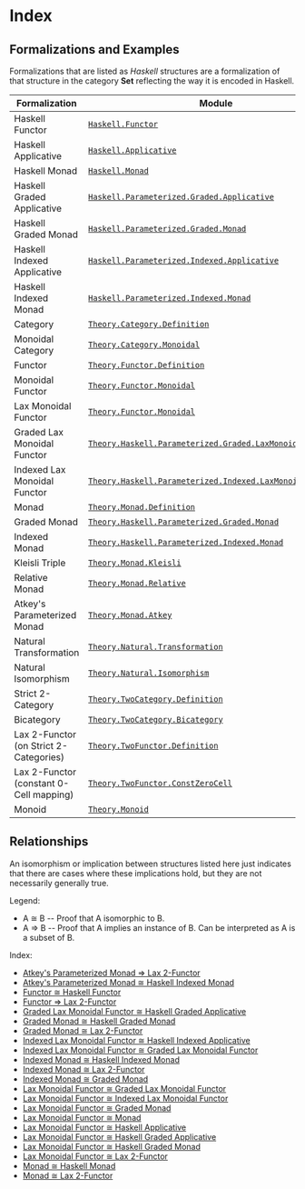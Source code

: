 
# Index

## Formalizations and Examples

Formalizations that are listed as _Haskell_ structures are a formalization of that 
structure in the category **Set** reflecting the way it is encoded in Haskell.

| Formalization | Module |
|---------------|--------|
| Haskell Functor | [`Haskell.Functor`](src/Haskell/Functor.agda) |
| Haskell Applicative | [`Haskell.Applicative`](src/Haskell/Applicative.agda) |
| Haskell Monad | [`Haskell.Monad`](src/Haskell/Monad.agda) |
| Haskell Graded Applicative | [`Haskell.Parameterized.Graded.Applicative`](src/Haskell/Parameterized/Graded/Applicative.agda) |
| Haskell Graded Monad | [`Haskell.Parameterized.Graded.Monad`](src/Haskell/Parameterized/Graded/Monad.agda) |
| Haskell Indexed Applicative | [`Haskell.Parameterized.Indexed.Applicative`](src/Haskell/Parameterized/Indexed/Applicative.agda) |
| Haskell Indexed Monad | [`Haskell.Parameterized.Indexed.Monad`](src/Haskell/Parameterized/Indexed/Monad.agda) |
| Category | [`Theory.Category.Definition`](src/Theory/Category/Definition.agda) |
| Monoidal Category | [`Theory.Category.Monoidal`](src/Theory/Category/Monoidal.agda) |
| Functor | [`Theory.Functor.Definition`](src/Theory/Functor/Definition.agda) |
| Monoidal Functor | [`Theory.Functor.Monoidal`](src/Theory/Functor/Monoidal.agda) |
| Lax Monoidal Functor | [`Theory.Functor.Monoidal`](src/Theory/Functor/Monoidal.agda) |
| Graded Lax Monoidal Functor | [`Theory.Haskell.Parameterized.Graded.LaxMonoidalFunctor`](src/Theory/Haskell/Parameterized/Graded/LaxMonoidalFunctor.agda) |
| Indexed Lax Monoidal Functor | [`Theory.Haskell.Parameterized.Indexed.LaxMonoidalFunctor`](src/Theory/Haskell/Parameterized/Indexed/LaxMonoidalFunctor.agda) |
| Monad | [`Theory.Monad.Definition`](src/Theory/Monad/Definition.agda) |
| Graded Monad | [`Theory.Haskell.Parameterized.Graded.Monad`](src/Theory/Haskell/Parameterized/Graded/Monad.agda) |
| Indexed Monad | [`Theory.Haskell.Parameterized.Indexed.Monad`](src/Theory/Haskell/Parameterized/Indexed/Monad.agda) |
| Kleisli Triple | [`Theory.Monad.Kleisli`](src/Theory/Monad/Kleisli.agda) |
| Relative Monad | [`Theory.Monad.Relative`](src/Theory/Monad/Relative.agda) |
| Atkey's Parameterized Monad | [`Theory.Monad.Atkey`](src/Theory/Monad/Atkey.agda) |
| Natural Transformation | [`Theory.Natural.Transformation`](src/Theory/Natural/Transformation.agda) |
| Natural Isomorphism | [`Theory.Natural.Isomorphism`](src/Theory/Natural/Isomorphism.agda) |
| Strict 2-Category | [`Theory.TwoCategory.Definition`](src/Theory/TwoCategory/Definition.agda) |
| Bicategory | [`Theory.TwoCategory.Bicategory`](src/Theory/TwoCategory/Bicategory.agda) |
| Lax 2-Functor (on Strict 2-Categories) | [`Theory.TwoFunctor.Definition`](src/Theory/TwoFunctor/Definition.agda) |
| Lax 2-Functor (constant 0-Cell mapping) | [`Theory.TwoFunctor.ConstZeroCell`](src/Theory/TwoFunctor/ConstZeroCell.agda) |
| Monoid | [`Theory.Monoid`](src/Theory/Monoid.agda) |

## Relationships

An isomorphism or implication between structures listed here just indicates that there are cases where these implications 
hold, but they are not necessarily generally true.

Legend:
* A &cong; B -- Proof that A isomorphic to B.
* A &rArr; B -- Proof that A implies an instance of B. Can be interpreted as A is a subset of B.

Index:
* [Atkey's Parameterized Monad &rArr; Lax 2-Functor](src/Theory/TwoFunctor/Properties/FromAtkeyParameterizedMonad.agda)
* [Atkey's Parameterized Monad &cong; Haskell Indexed Monad](src/Theory/Monad/Atkey/Properties/IsomorphicIndexedMonad.agda)
* [Functor &cong; Haskell Functor](src/Theory/Functor/Properties/IsomorphicHaskellFunctor.agda)
* [Functor &rArr; Lax 2-Functor](src/Theory/TwoFunctor/Properties/FromFunctor.agda)
* [Graded Lax Monoidal Functor &cong; Haskell Graded Applicative](src/Theory/Haskell/Parameterized/Graded/LaxMonoidalFunctor/Properties/IsomorphicHaskellGradedApplicative.agda)
* [Graded Monad &cong; Haskell Graded Monad](src/Theory/Haskell/Parameterized/Graded/Monad/Properties/IsomorphicHaskellGradedMonad.agda)
* [Graded Monad &cong; Lax 2-Functor](src/Theory/TwoFunctor/Properties/IsomorphicGradedMonad.agda)
* [Indexed Lax Monoidal Functor &cong; Haskell Indexed Applicative](src/Theory/Haskell/Parameterized/Indexed/LaxMonoidalFunctor/Properties/IsomorphicHaskellIndexedApplicative.agda)
* [Indexed Lax Monoidal Functor &cong; Graded Lax Monoidal Functor](src/Theory/Haskell/Parameterized/Indexed/LaxMonoidalFunctor/Properties/IsomorphicGradedLaxMonoidalFunctor.agda)
* [Indexed Monad &cong; Haskell Indexed Monad](src/Theory/Haskell/Parameterized/Indexed/Monad/Properties/IsomorphicHaskellIndexedMonad.agda)
* [Indexed Monad &cong; Lax 2-Functor](src/Theory/TwoFunctor/Properties/IsomorphicIndexedMonad.agda)
* [Indexed Monad &cong; Graded Monad](src/Theory/Haskell/Parameterized/Indexed/Monad/Properties/IsomorphicGradedMonad.agda)
* [Lax Monoidal Functor &cong; Graded Lax Monoidal Functor](src/Theory/Haskell/Parameterized/Graded/LaxMonoidalFunctor/Properties/IsomorphicLaxMonoidalFunctor.agda)
* [Lax Monoidal Functor &cong; Indexed Lax Monoidal Functor](src/Theory/Haskell/Parameterized/Indexed/LaxMonoidalFunctor/Properties/IsomorphicLaxMonoidalFunctor.agda)
* [Lax Monoidal Functor &cong; Graded Monad](src/Theory/Functor/Monoidal/Properties/IsomorphicGradedMonad.agda)
* [Lax Monoidal Functor &cong; Monad](src/Theory/Functor/Monoidal/Properties/IsomorphicMonad.agda)
* [Lax Monoidal Functor &cong; Haskell Applicative](src/Theory/Functor/Monoidal/Properties/IsomorphicHaskellApplicative.agda)
* [Lax Monoidal Functor &cong; Haskell Graded Applicative](src/Theory/Functor/Monoidal/Properties/IsomorphicGradedApplicative.agda)
* [Lax Monoidal Functor &cong; Haskell Graded Monad](src/Theory/Functor/Monoidal/Properties/IsomorphicGradedMonad.agda)
* [Lax Monoidal Functor &cong; Lax 2-Functor](src/Theory/TwoFunctor/Properties/IsomorphicLaxMonoidalFunctor.agda)
* [Monad &cong; Haskell Monad](src/Theory/Monad/Properties/IsomorphicHaskellMonad.agda)
* [Monad &cong; Lax 2-Functor](src/Theory/TwoFunctor/Properties/IsomorphicMonad.agda)

